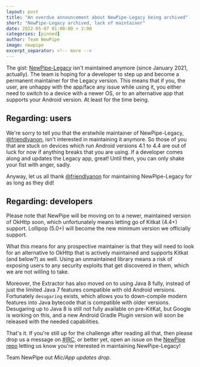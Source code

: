 ```yaml
---
layout: post
title: "An overdue announcement about NewPipe-Legacy being archived"
short: "NewPipe-Legacy archived, lack of maintainer"
date: 2022-05-07 01:00:00 + 2:00
categories: [pinned]
author: Team NewPipe
image: newpipe
excerpt_separator: <!-- more -->
---
```


The gist: [NewPipe-Legacy](https://github.com/TeamNewPipe/NewPipe-legacy) isn't maintained anymore (since January 2021, actually). The team is hoping for a developer to step up and become a permanent maintainer for the Legacy version. This means that if you, the user, are unhappy with the app/face any issue while using it, you either need to switch to a device with a newer OS, or to an alternative app that supports your Android version. At least for the time being.

<!-- more -->

## Regarding: users

We're sorry to tell you that the erstwhile maintainer of NewPipe-Legacy, [@friendlyanon](https://github.com/friendlyanon), isn't interested in maintaining it anymore. So those of you that are stuck on devices which run Android versions 4.1 to 4.4 are out of luck for now if anything breaks that you are using. If a developer comes along and updates the Legacy app, great! Until then, you can only shake your fist with anger, sadly.

Anyway, let us all thank [@friendlyanon](https://github.com/friendlyanon) for maintaining NewPipe-Legacy for as long as they did!

## Regarding: developers

Please note that NewPipe will be moving on to a newer, maintained version of OkHttp soon, which unfortunately means letting go of Kitkat (4.4+) support. Lollipop (5.0+) will become the new minimum version we officially support.

What this means for any prospective maintainer is that they will need to look for an alternative to OkHttp that is actively maintained and supports Kitkat (and below?) as well. Using an unmaintained library means a risk of exposing users to any security exploits that get discovered in them, which we are not willing to take.

Moreover, the Extractor has also moved on to using Java 8 fully, instead of just the limited Java 7 features compatible with old Android versions. Fortunately `desugaring` exists, which allows you to down-compile modern features into Java bytecode that is compatible with older versions. Desugaring up to Java 8 is still not fully available on pre-KitKat, but Google is working on this, and a new Android Gradle Plugin version will soon be released with the needed capabilities.

That's it. If you're still up for the challenge after reading all that, then please drop us a message on [#IRC](https://web.libera.chat/#newpipe), or better yet, open an issue on the [NewPipe repo](https://github.com/TeamNewPipe/NewPipe/issues/new) letting us know you're interested in maintaining NewPipe-Legacy!

Team NewPipe out *Mic/App updates drop*.

